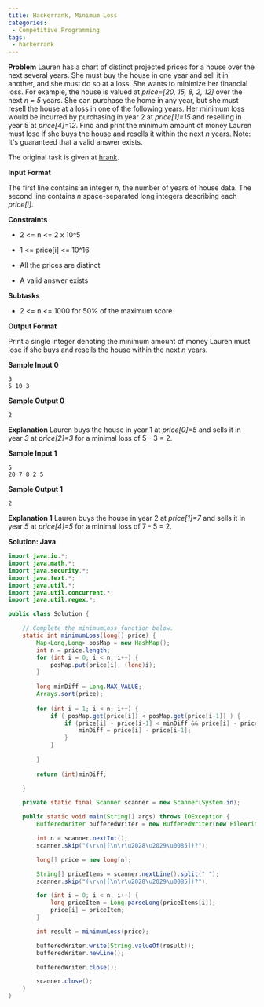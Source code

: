 ```yaml
---
title: Hackerrank, Minimum Loss
categories:
 - Competitive Programming
tags:
 - hackerrank
---
```




**Problem**
Lauren has a chart of distinct projected prices for a house over the next several years. She must buy the house in one year and sell it in another, and she must do so at a loss. She wants to minimize her financial loss.
For example, the house is valued at *price=[20, 15, 8, 2, 12]* over the next *n = 5* years. She can purchase the home in any year, but she must resell the house at a loss in one of the following years. Her minimum loss would be incurred by purchasing in year 2 at *price[1]=15* and reselling in year 5 at *price[4]=12*.
Find and print the minimum amount of money Lauren must lose if she buys the house and resells it within the next *n* years.
Note: It's guaranteed that a valid answer exists.

The original  task is given at [hrank](https://www.hackerrank.com/challenges/minimum-loss/problem). 

**Input Format**

The first line contains an integer *n*, the number of years of house data. 
The second line contains *n* space-separated long integers describing each *price[i]*.

**Constraints**

- 2 <= n <= 2 x 10^5

- 1 <= price[i] <= 10^16

- All the prices are distinct

- A valid answer exists

**Subtasks**

- 2 <= n <= 1000 for 50% of the maximum score.

**Output Format**

Print a single integer denoting the minimum amount of money Lauren must lose if she buys and resells the house within the next *n* years.

**Sample Input 0**

```
3
5 10 3
```

**Sample Output 0**

```
2
```


**Explanation**
Lauren buys the house in year 1 at *price[0]=5* and sells it in year *3* at *price[2]=3* for a minimal loss of 5 - 3 = 2.

**Sample Input 1**

```
5
20 7 8 2 5
```

**Sample Output 1**

```
2
```

**Explanation 1**
Lauren buys the house in year 2 at *price[1]=7* and sells it in year *5* at *price[4]=5* for a minimal loss of 7 - 5 = 2.


**Solution: Java**

```Java
import java.io.*;
import java.math.*;
import java.security.*;
import java.text.*;
import java.util.*;
import java.util.concurrent.*;
import java.util.regex.*;

public class Solution {

    // Complete the minimumLoss function below.
    static int minimumLoss(long[] price) {
        Map<Long,Long> posMap = new HashMap();
        int n = price.length;
        for (int i = 0; i < n; i++) {
            posMap.put(price[i], (long)i);
        }
        
        long minDiff = Long.MAX_VALUE;
        Arrays.sort(price);
        
        for (int i = 1; i < n; i++) {
            if ( posMap.get(price[i]) < posMap.get(price[i-1]) ) {
                if (price[i] - price[i-1] < minDiff && price[i] - price[i-1] > 0) {
                    minDiff = price[i] - price[i-1];
                }
            }
            
        }
        
        return (int)minDiff;

    }

    private static final Scanner scanner = new Scanner(System.in);

    public static void main(String[] args) throws IOException {
        BufferedWriter bufferedWriter = new BufferedWriter(new FileWriter(System.getenv("OUTPUT_PATH")));

        int n = scanner.nextInt();
        scanner.skip("(\r\n|[\n\r\u2028\u2029\u0085])?");

        long[] price = new long[n];

        String[] priceItems = scanner.nextLine().split(" ");
        scanner.skip("(\r\n|[\n\r\u2028\u2029\u0085])?");

        for (int i = 0; i < n; i++) {
            long priceItem = Long.parseLong(priceItems[i]);
            price[i] = priceItem;
        }

        int result = minimumLoss(price);

        bufferedWriter.write(String.valueOf(result));
        bufferedWriter.newLine();

        bufferedWriter.close();

        scanner.close();
    }
}
```
